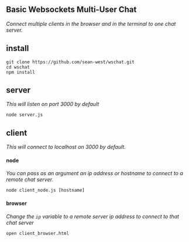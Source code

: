## Basic Websockets Multi-User Chat

*Connect multiple clients in the browser and in the terminal to one chat server.*


## install
```
git clone https://github.com/sean-west/wschat.git
cd wschat
npm install
```

## server
*This will listen on port 3000 by default*
```
node server.js
```

## client
*This will connect to localhost on 3000 by default.*

#### node
*You can pass as an argument an ip address or hostname to connect to a remote chat server.*
```
node client_node.js [hostname]
```

#### browser
*Change the ```ip``` variable to a remote server ip address to connect to that chat server*
```
open client_browser.html
```
